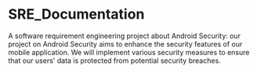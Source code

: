 # SRE_Documentation
A software requirement engineering project about Android Security: our project on Android Security aims to enhance the security features of our mobile application. We will implement various security measures to ensure that our users' data is protected from potential security breaches.
